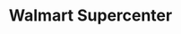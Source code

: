 ---
title: "Walmart Supercenter"
url: /farmington/walmart-supercenter-east-main-street/
shop: supermarket
---